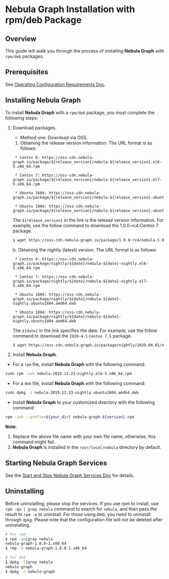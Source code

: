 # Nebula Graph Installation with rpm/deb Package

## Overview

This guide will walk you through the process of installing **Nebula Graph** with `rpm/deb` packages.

## Prerequisites

See [Operating Configuration Requirements Doc](../3.configurations/0.system-requirement.md).

## Installing Nebula Graph

To install **Nebula Graph** with a `rpm/deb` package, you must complete the following steps:

1. Download packages.

   * Method one: Download via OSS.

    1. Obtaining the release version information. The URL format is as follows:

    ```text
     * Centos 6: https://oss-cdn.nebula-graph.io/package/${release_version}/nebula-${release_version}.el6-5.x86_64.rpm

     * Centos 7: https://oss-cdn.nebula-graph.io/package/${release_version}/nebula-${release_version}.el7-5.x86_64.rpm

     * Ubuntu 1604: https://oss-cdn.nebula-graph.io/package/${release_version}/nebula-${release_version}.ubuntu1604.amd64.deb

     * Ubuntu 1804: https://oss-cdn.nebula-graph.io/package/${release_version}/nebula-${release_version}.ubuntu1804.amd64.deb
    ```

    The `${release_version}` in the link is the release version information. For example, use the follow command to download the 1.0.0-rc4 Centos 7 package.

    ```bash
    $ wget https://oss-cdn.nebula-graph.io/package/1.0.0-rc4/nebula-1.0.0-rc2.el7-5.x86_64.rpm
    ```

     b. Obtaining the nightly (latest) version. The URL format is as follows:

    ```text
     * Centos 6: https://oss-cdn.nebula-graph.io/package/nightly/${date}/nebula-${date}-nightly.el6-5.x86_64.rpm

     * Centos 7: https://oss-cdn.nebula-graph.io/package/nightly/${date}/nebula-${date}-nightly.el7-5.x86_64.rpm

     * Ubuntu 1604: https://oss-cdn.nebula-graph.io/package/nightly/${date}/nebula-${date}-nightly.ubuntu1604.amd64.deb

     * Ubuntu 1804: https://oss-cdn.nebula-graph.io/package/nightly/${date}/nebula-${date}-nightly.ubuntu1804.amd64.deb
    ```

    The `${date}` in the link specifies the date.  For example, use the follow command to download the `2020-4-1` `Centos 7.5` package.

    ```bash
    $ wget https://oss-cdn.nebula-graph.io/package/nightly/2020.04.01/nebula-2020.04.01-nightly.el7-5.x86_64.rpm
    ```

2. Install **Nebula Graph**.

* For a `rpm` file, install **Nebula Graph** with the following command:

```bash
sudo rpm -ivh nebula-2019.12.23-nightly.el6-5.x86_64.rpm
```

* For a `deb` file, install **Nebula Graph** with the following command:

```bash
sudo dpkg -i nebula-2019.12.23-nightly.ubuntu1604.amd64.deb
```

* Install **Nebula Graph** to your customized directory with the following command:

```bash
rpm -ivh --prefix=${your_dir} nebula-graph-${version}.rpm
```

**Note**:

1. Replace the above file name with your own file name, otherwise, this command might fail.
2. **Nebula Graph** is installed in the `/usr/local/nebula` directory by default.

## Starting Nebula Graph Services

See the [Start and Stop Nebula Graph Services Doc](../2.install/2.start-stop-service.md) for details.

## Uninstalling

Before uninstalling, please stop the services. If you use rpm to install, use `rpm -qa | grep nebula` command to search for `nebula`, and then pass the result to `rpm -e` to uninstall. For those using deb, you need to uninstall through `dpkg`. Please note that the configuration file will not be deleted after uninstalling.

```bash
# For rpm
$ rpm -qa|grep nebula
nebula-graph-1.0.0-1.x86_64
$ rmp -e nebula-graph-1.0.0-1.x86_64

# For deb
$ dpkg -l|grep nebula
nebule-graph
$ dpkg -r nebule-graph
```
